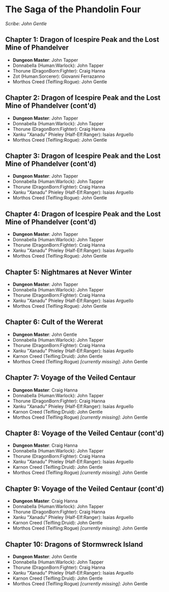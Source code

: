 # The Saga of the Phandolin Four

_Scribe: John Gentle_

## Chapter 1: Dragon of Icespire Peak and the Lost Mine of Phandelver
- **Dungeon Master**: John Tapper
- Donnabella (Human:Warlock): John Tapper
- Thorune (DragonBorn:Fighter): Craig Hanna
- Zot (Human:Sorcerer): Giovanni Ferrazanno
- Morthos Creed (Teifling:Rogue): John Gentle

## Chapter 2: Dragon of Icespire Peak and the Lost Mine of Phandelver (cont'd)
- **Dungeon Master**: John Tapper
- Donnabella (Human:Warlock): John Tapper
- Thorune (DragonBorn:Fighter): Craig Hanna
- Xanku "Xanadu" Phieley (Half-Elf:Ranger): Isaias Arguello
- Morthos Creed (Teifling:Rogue): John Gentle

## Chapter 3: Dragon of Icespire Peak and the Lost Mine of Phandelver (cont'd)
- **Dungeon Master**: John Tapper
- Donnabella (Human:Warlock): John Tapper
- Thorune (DragonBorn:Fighter): Craig Hanna
- Xanku "Xanadu" Phieley (Half-Elf:Ranger): Isaias Arguello
- Morthos Creed (Teifling:Rogue): John Gentle

## Chapter 4: Dragon of Icespire Peak and the Lost Mine of Phandelver (cont'd)
- **Dungeon Master**: John Tapper
- Donnabella (Human:Warlock): John Tapper
- Thorune (DragonBorn:Fighter): Craig Hanna
- Xanku "Xanadu" Phieley (Half-Elf:Ranger): Isaias Arguello
- Morthos Creed (Teifling:Rogue): John Gentle

## Chapter 5: Nightmares at Never Winter 
- **Dungeon Master**: John Tapper
- Donnabella (Human:Warlock): John Tapper
- Thorune (DragonBorn:Fighter): Craig Hanna
- Xanku "Xanadu" Phieley (Half-Elf:Ranger): Isaias Arguello
- Morthos Creed (Teifling:Rogue): John Gentle

## Chapter 6: Cult of the Wererat
- **Dungeon Master**: John Gentle
- Donnabella (Human:Warlock): John Tapper
- Thorune (DragonBorn:Fighter): Craig Hanna
- Xanku "Xanadu" Phieley (Half-Elf:Ranger): Isaias Arguello
- Karnon Creed (Teifling:Druid): John Gentle
- Morthos Creed (Teifling:Rogue) _[currently missing]_: John Gentle

## Chapter 7: Voyage of the Veiled Centaur
- **Dungeon Master**: Craig Hanna
- Donnabella (Human:Warlock): John Tapper
- Thorune (DragonBorn:Fighter): Craig Hanna
- Xanku "Xanadu" Phieley (Half-Elf:Ranger): Isaias Arguello
- Karnon Creed (Teifling:Druid): John Gentle
- Morthos Creed (Teifling:Rogue) _[currently missing]_: John Gentle

## Chapter 8: Voyage of the Veiled Centaur (cont'd)
- **Dungeon Master**: Craig Hanna
- Donnabella (Human:Warlock): John Tapper
- Thorune (DragonBorn:Fighter): Craig Hanna
- Xanku "Xanadu" Phieley (Half-Elf:Ranger): Isaias Arguello
- Karnon Creed (Teifling:Druid): John Gentle
- Morthos Creed (Teifling:Rogue) _[currently missing]_: John Gentle

## Chapter 9: Voyage of the Veiled Centaur (cont'd)
- **Dungeon Master**: Craig Hanna
- Donnabella (Human:Warlock): John Tapper
- Thorune (DragonBorn:Fighter): Craig Hanna
- Xanku "Xanadu" Phieley (Half-Elf:Ranger): Isaias Arguello
- Karnon Creed (Teifling:Druid): John Gentle
- Morthos Creed (Teifling:Rogue) _[currently missing]_: John Gentle

## Chapter 10: Dragons of Stormwreck Island
- **Dungeon Master**: John Gentle
- Donnabella (Human:Warlock): John Tapper
- Thorune (DragonBorn:Fighter): Craig Hanna
- Xanku "Xanadu" Phieley (Half-Elf:Ranger): Isaias Arguello
- Karnon Creed (Teifling:Druid): John Gentle
- Morthos Creed (Teifling:Rogue) _[currently missing]_: John Gentle

